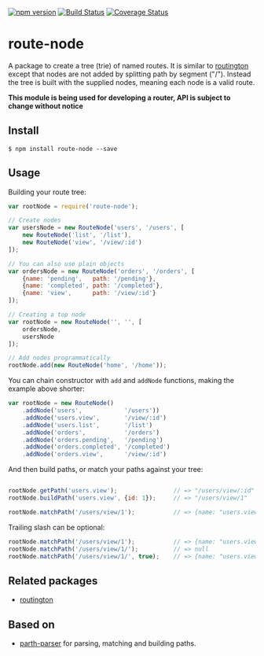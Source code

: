 [![npm version](https://badge.fury.io/js/route-node.svg)](http://badge.fury.io/js/route-node)
[![Build Status](https://travis-ci.org/troch/route-node.svg?branch=master)](https://travis-ci.org/troch/route-node)
[![Coverage Status](https://coveralls.io/repos/troch/route-node/badge.svg?branch=master)](https://coveralls.io/r/troch/route-node?branch=master)


# route-node

A package to create a tree (trie) of named routes. It is similar to [routington](https://www.npmjs.com/package/routington) except that nodes are not added by splitting path by segment ("/"). Instead the tree is built with the supplied nodes, meaning each node is a valid route.

**This module is being used for developing a router, API is subject to change without notice**

## Install

    $ npm install route-node --save

## Usage

Building your route tree:

```javascript
var rootNode = require('route-node');

// Create nodes
var usersNode = new RouteNode('users', '/users', [
    new RouteNode('list', '/list'),
    new RouteNode('view', '/view/:id')
]);

// You can also use plain objects
var ordersNode = new RouteNode('orders', '/orders', [
    {name: 'pending',   path: '/pending'},
    {name: 'completed', path: '/completed'},
    {name: 'view',      path: '/view/:id'}
]);

// Creating a top node
var rootNode = new RouteNode('', '', [
    ordersNode,
    usersNode
]);

// Add nodes programmatically
rootNode.add(new RouteNode('home', '/home'));
```
You can chain constructor with `add` and `addNode` functions, making the example above shorter:

```javascript
var rootNode = new RouteNode()
    .addNode('users',            '/users'))
    .addNode('users.view',       '/view/:id')
    .addNode('users.list',       '/list')
    .addNode('orders',           '/orders')
    .addNode('orders.pending',   '/pending')
    .addNode('orders.completed', '/completed')
    .addNode('orders.view',      '/view/:id')
```

And then build paths, or match your paths against your tree:

```javascript

rootNode.getPath('users.view');                // => "/users/view/:id"
rootNode.buildPath('users.view', {id: 1});     // => "/users/view/1"

rootNode.matchPath('/users/view/1');           // => {name: "users.view", params: {id: "1"}}
```

Trailing slash can be optional:

```javascript
rootNode.matchPath('/users/view/1');           // => {name: "users.view", params: {id: "1"}}
rootNode.matchPath('/users/view/1/');          // => null
rootNode.matchPath('/users/view/1/', true);    // => {name: "users.view", params: {id: "1"}}
```

## Related packages

- [routington](https://www.npmjs.com/package/routington)

## Based on

- [parth-parser](https://www.npmjs.com/package/path-parser) for parsing, matching and building paths.
